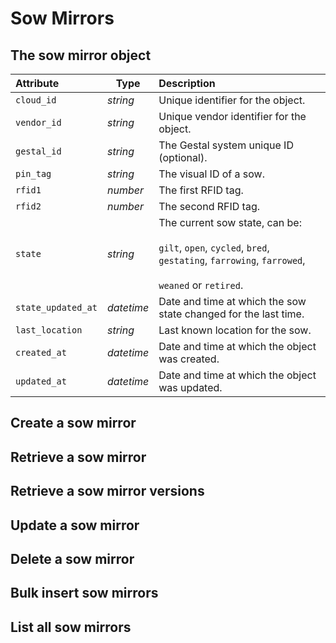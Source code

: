 # Sow Mirrors

## The sow mirror object

| Attribute | Type | Description |
| :-- | -- | :-- |
| `cloud_id` | _string_ | Unique identifier for the object. |
| `vendor_id` | _string_ | Unique vendor identifier for the object. |
| `gestal_id` | _string_ | The Gestal system unique ID (optional). |
| `pin_tag` | _string_ | The visual ID of a sow. |
| `rfid1` | _number_ | The first RFID tag. |
| `rfid2` | _number_ | The second RFID tag. |
| `state` | _string_ | The current sow state, can be: <br/><br/> `gilt`, `open`, `cycled`, `bred`, `gestating`, `farrowing`, `farrowed`, <br/><br/>`weaned` or `retired`. |
| `state_updated_at` | _datetime_ | Date and time at which the sow state changed for the last time. |
| `last_location` | _string_ | Last known location for the sow. |
| `created_at` | _datetime_ | Date and time at which the object was created. |
| `updated_at` | _datetime_ | Date and time at which the object was updated. |

## Create a sow mirror

## Retrieve a sow mirror

## Retrieve a sow mirror versions

## Update a sow mirror

## Delete a sow mirror

## Bulk insert sow mirrors

## List all sow mirrors

